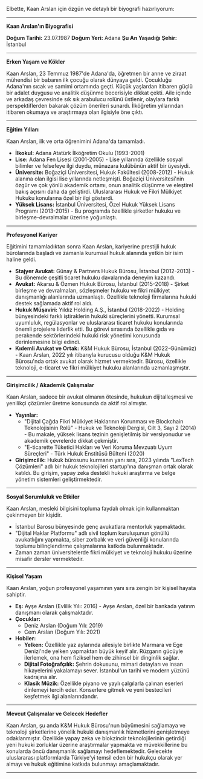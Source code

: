 Elbette, Kaan Arslan için özgün ve detaylı bir biyografi hazırlıyorum:

---

**Kaan Arslan'ın Biyografisi**

**Doğum Tarihi:** 23.07.1987
**Doğum Yeri:** Adana
**Şu An Yaşadığı Şehir:** İstanbul

---

**Erken Yaşam ve Kökler**

Kaan Arslan, 23 Temmuz 1987'de Adana'da, öğretmen bir anne ve ziraat mühendisi bir babanın ilk çocuğu olarak dünyaya geldi. Çocukluğu Adana'nın sıcak ve samimi ortamında geçti. Küçük yaşlardan itibaren güçlü bir adalet duygusu ve analitik düşünme becerisiyle dikkat çekti. Aile içinde ve arkadaş çevresinde sık sık arabulucu rolünü üstlenir, olaylara farklı perspektiflerden bakarak çözüm önerileri sunardı. İlköğretim yıllarından itibaren okumaya ve araştırmaya olan ilgisiyle öne çıktı.

---

**Eğitim Yılları**

Kaan Arslan, ilk ve orta öğrenimini Adana'da tamamladı.

*   **İlkokul:** Adana Atatürk İlköğretim Okulu (1993-2001)
*   **Lise:** Adana Fen Lisesi (2001-2005) - Lise yıllarında özellikle sosyal bilimler ve felsefeye ilgi duydu, münazara kulübünün aktif bir üyesiydi.
*   **Üniversite:** Boğaziçi Üniversitesi, Hukuk Fakültesi (2008-2012) - Hukuk alanına olan ilgisi lise yıllarında netleşmişti. Boğaziçi Üniversitesi'nin özgür ve çok yönlü akademik ortamı, onun analitik düşünme ve eleştirel bakış açısını daha da geliştirdi. Uluslararası Hukuk ve Fikri Mülkiyet Hukuku konularına özel bir ilgi gösterdi.
*   **Yüksek Lisans:** İstanbul Üniversitesi, Özel Hukuk Yüksek Lisans Programı (2013-2015) - Bu programda özellikle şirketler hukuku ve birleşme-devralmalar üzerine yoğunlaştı.

---

**Profesyonel Kariyer**

Eğitimini tamamladıktan sonra Kaan Arslan, kariyerine prestijli hukuk bürolarında başladı ve zamanla kurumsal hukuk alanında yetkin bir isim haline geldi.

*   **Stajyer Avukat:** Günay & Partners Hukuk Bürosu, İstanbul (2012-2013) - Bu dönemde çeşitli ticaret hukuku davalarında deneyim kazandı.
*   **Avukat:** Akarsu & Özmen Hukuk Bürosu, İstanbul (2015-2018) - Şirket birleşme ve devralmaları, sözleşmeler hukuku ve fikri mülkiyet danışmanlığı alanlarında uzmanlaştı. Özellikle teknoloji firmalarına hukuki destek sağlamada aktif rol aldı.
*   **Hukuk Müşaviri:** Yıldız Holding A.Ş., İstanbul (2018-2022) - Holding bünyesindeki farklı iştiraklerin hukuki süreçlerini yönetti. Kurumsal uyumluluk, regülasyonlar ve uluslararası ticaret hukuku konularında önemli projelere liderlik etti. Bu görevi sırasında özellikle gıda ve perakende sektörlerindeki hukuki risk yönetimi konusunda derinlemesine bilgi edindi.
*   **Kıdemli Avukat ve Ortak:** K&M Hukuk Bürosu, İstanbul (2022-Günümüz) - Kaan Arslan, 2022 yılı itibarıyla kurucusu olduğu K&M Hukuk Bürosu'nda ortak avukat olarak hizmet vermektedir. Bürosu, özellikle teknoloji, e-ticaret ve fikri mülkiyet hukuku alanlarında uzmanlaşmıştır.

---

**Girişimcilik / Akademik Çalışmalar**

Kaan Arslan, sadece bir avukat olmanın ötesinde, hukukun dijitalleşmesi ve yenilikçi çözümler üretme konusunda da aktif rol almıştır.

*   **Yayınlar:**
    *   "Dijital Çağda Fikri Mülkiyet Haklarının Korunması ve Blockchain Teknolojisinin Rolü" - Hukuk ve Teknoloji Dergisi, Cilt 3, Sayı 2 (2014) - Bu makale, yüksek lisans tezinin genişletilmiş bir versiyonudur ve akademik çevrelerde dikkat çekmiştir.
    *   "E-ticarette Tüketici Hakları ve Veri Koruma Mevzuatı Uyum Süreçleri" - Türk Hukuk Enstitüsü Bülteni (2020)
*   **Girişimcilik:** Hukuk bürosunu kurmanın yanı sıra, 2023 yılında "LexTech Çözümleri" adlı bir hukuk teknolojileri startup'ına danışman ortak olarak katıldı. Bu girişim, yapay zeka destekli hukuki araştırma ve belge yönetim sistemleri geliştirmektedir.

---

**Sosyal Sorumluluk ve Etkiler**

Kaan Arslan, mesleki bilgisini topluma faydalı olmak için kullanmaktan çekinmeyen bir kişidir.

*   İstanbul Barosu bünyesinde genç avukatlara mentorluk yapmaktadır.
*   "Dijital Haklar Platformu" adlı sivil toplum kuruluşunun gönüllü avukatlığını yapmakta, siber zorbalık ve veri güvenliği konularında toplumu bilinçlendirme çalışmalarına katkıda bulunmaktadır.
*   Zaman zaman üniversitelerde fikri mülkiyet ve teknoloji hukuku üzerine misafir dersler vermektedir.

---

**Kişisel Yaşam**

Kaan Arslan, yoğun profesyonel yaşamının yanı sıra zengin bir kişisel hayata sahiptir.

*   **Eş:** Ayşe Arslan (Evlilik Yılı: 2016) - Ayşe Arslan, özel bir bankada yatırım danışmanı olarak çalışmaktadır.
*   **Çocuklar:**
    *   Deniz Arslan (Doğum Yılı: 2019)
    *   Cem Arslan (Doğum Yılı: 2021)
*   **Hobiler:**
    *   **Yelken:** Özellikle yaz aylarında ailesiyle birlikte Marmara ve Ege Denizi'nde yelken yapmaktan büyük keyif alır. Rüzgarın gücüyle ilerlemek, ona hem fiziksel hem de zihinsel bir dinginlik sağlar.
    *   **Dijital Fotoğrafçılık:** Şehrin dokusunu, mimari detayları ve insan hikayelerini yakalamayı sever. İstanbul'un tarihi ve modern yüzünü kadrajına alır.
    *   **Klasik Müzik:** Özellikle piyano ve yaylı çalgılarla çalınan eserleri dinlemeyi tercih eder. Konserlere gitmek ve yeni bestecileri keşfetmek ilgi alanlarındandır.

---

**Mevcut Çalışmalar ve Gelecek Hedefler**

Kaan Arslan, şu anda K&M Hukuk Bürosu'nun büyümesini sağlamaya ve teknoloji şirketlerine yönelik hukuki danışmanlık hizmetlerini genişletmeye odaklanmıştır. Özellikle yapay zeka ve blokzincir teknolojilerinin getirdiği yeni hukuki zorluklar üzerine araştırmalar yapmakta ve müvekkillerine bu konularda öncü danışmanlık sağlamayı hedeflemektedir. Gelecekte uluslararası platformlarda Türkiye'yi temsil eden bir hukukçu olarak yer almayı ve hukuk eğitimine katkıda bulunmayı amaçlamaktadır.

---